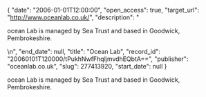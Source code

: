 {
  "date": "2006-01-01T12:00:00", 
  "open_access": true, 
  "target_url": "http://www.oceanlab.co.uk/", 
  "description": "<p>ocean Lab is managed by Sea Trust and based in Goodwick, Pembrokeshire.</p>\n", 
  "end_date": null, 
  "title": "Ocean Lab", 
  "record_id": "20060101T120000/tPukhNwfFhqljmvdhEQbtA==", 
  "publisher": "oceanlab.co.uk", 
  "slug": 277413920, 
  "start_date": null
}

<p>ocean Lab is managed by Sea Trust and based in Goodwick, Pembrokeshire.</p>
